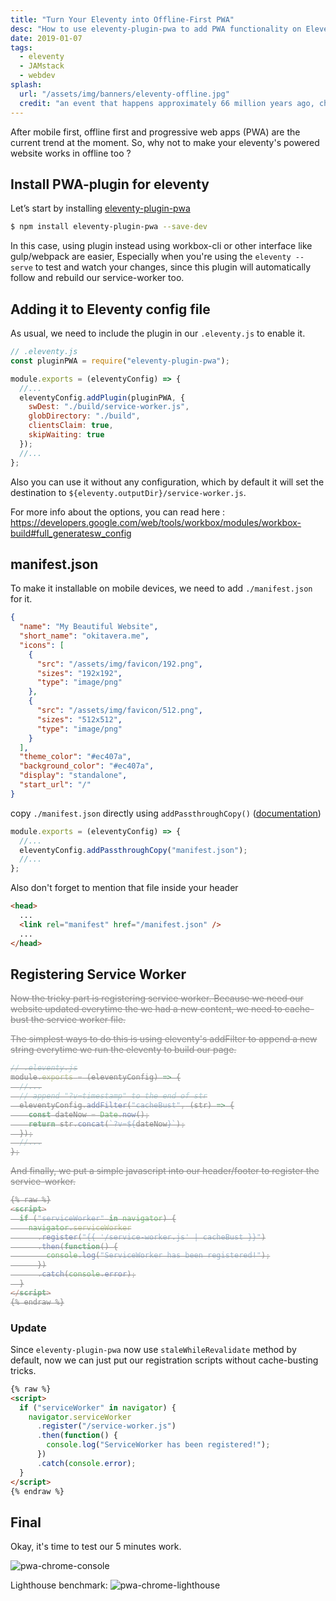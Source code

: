 ```yaml
---
title: "Turn Your Eleventy into Offline-First PWA"
desc: "How to use eleventy-plugin-pwa to add PWA functionality on Eleventy-powered website"
date: 2019-01-07
tags:
  - eleventy
  - JAMstack
  - webdev
splash:
  url: "/assets/img/banners/eleventy-offline.jpg"
  credit: "an event that happens approximately 66 million years ago, chromiumized"
---
```


After mobile first, offline first and progressive web apps (PWA) are the current trend at the moment.
So, why not to make your eleventy's powered website works in offline too ?

## Install PWA-plugin for eleventy

Let’s start by installing [eleventy-plugin-pwa](https://www.npmjs.com/package/eleventy-plugin-pwa)

```bash
$ npm install eleventy-plugin-pwa --save-dev
```

In this case, using plugin instead using workbox-cli or other interface like gulp/webpack are easier,
Especially when you're using the `eleventy --serve` to test and watch your changes, since this plugin will automatically follow and rebuild our service-worker too.

## Adding it to Eleventy config file

As usual, we need to include the plugin in our `.eleventy.js` to enable it.

```js
// .eleventy.js
const pluginPWA = require("eleventy-plugin-pwa");

module.exports = (eleventyConfig) => {
  //...
  eleventyConfig.addPlugin(pluginPWA, {
    swDest: "./build/service-worker.js",
    globDirectory: "./build",
    clientsClaim: true,
    skipWaiting: true
  });
  //...
};
```

Also you can use it without any configuration, which by default it will set the destination to `${eleventy.outputDir}/service-worker.js`.

For more info about the options, you can read here :
https://developers.google.com/web/tools/workbox/modules/workbox-build#full_generatesw_config

## manifest.json

To make it installable on mobile devices, we need to add `./manifest.json` for it.

```json
{
  "name": "My Beautiful Website",
  "short_name": "okitavera.me",
  "icons": [
    {
      "src": "/assets/img/favicon/192.png",
      "sizes": "192x192",
      "type": "image/png"
    },
    {
      "src": "/assets/img/favicon/512.png",
      "sizes": "512x512",
      "type": "image/png"
    }
  ],
  "theme_color": "#ec407a",
  "background_color": "#ec407a",
  "display": "standalone",
  "start_url": "/"
}
```

copy `./manifest.json` directly using `addPassthroughCopy()` ([documentation](https://www.11ty.io/docs/copy/))

```js
module.exports = (eleventyConfig) => {
  //...
  eleventyConfig.addPassthroughCopy("manifest.json");
  //...
};
```

Also don't forget to mention that file inside your header

```html
<head>
  ...
  <link rel="manifest" href="/manifest.json" />
  ...
</head>
```

## Registering Service Worker

<div style="opacity:0.5">
<del>

Now the tricky part is registering service worker.
Because we need our website updated everytime the we had a new content, we need to cache-bust the service worker file.

The simplest ways to do this is using eleventy's addFilter to append a new string everytime we run the eleventy to build our page.

```js
// .eleventy.js
module.exports = (eleventyConfig) => {
  //...
  // append "?v=timestamp" to the end of str
  eleventyConfig.addFilter("cacheBust", (str) => {
    const dateNow = Date.now();
    return str.concat(`?v=${dateNow}`);
  });
  //...
};
```

And finally, we put a simple javascript into our header/footer to register the service-worker.

```html
{% raw %}
<script>
  if ("serviceWorker" in navigator) {
    navigator.serviceWorker
      .register("{{ '/service-worker.js' | cacheBust }}")
      .then(function() {
        console.log("ServiceWorker has been registered!");
      })
      .catch(console.error);
  }
</script>
{% endraw %}
```

</del>
</div>

### Update

Since `eleventy-plugin-pwa` now use `staleWhileRevalidate` method by default, now we can just put our registration scripts without cache-busting tricks.

```html
{% raw %}
<script>
  if ("serviceWorker" in navigator) {
    navigator.serviceWorker
      .register("/service-worker.js")
      .then(function() {
        console.log("ServiceWorker has been registered!");
      })
      .catch(console.error);
  }
</script>
{% endraw %}
```

## Final

Okay, it's time to test our 5 minutes work.

![pwa-chrome-console](/assets/img/articles/pwa-chrome-console.png)

Lighthouse benchmark:
![pwa-chrome-lighthouse](/assets/img/articles/pwa-chrome-bench.png)
